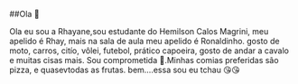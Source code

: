 ##Ola 👋

Ola eu sou a Rhayane,sou estudante do Hemilson Calos Magrini, meu apelido é Rhay, mais na sala de aula meu apelido é Ronaldinho. gosto de moto, carros, citío, vôlei, futebol, prático capoeira, gosto de andar a cavalo e muitas cisas mais. Sou comprometida 💍.Minhas comias preferidas são pizza, e quasevtodas as frutas. bem....essa sou eu tchau 😘😘

